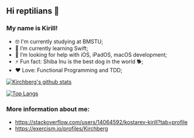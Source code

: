 ## Hi reptilians 🐍
### My name is Kirill!

- 🤓 I'm currently studying at BMSTU;
- 🌱 I’m currently learning Swift;
- 🤔 I’m looking for help with iOS, iPadOS, macOS development;
- ⚡ Fun fact: Shiba Inu is the best dog in the world 🐕;
- ❤️ Love: Functional Programming and TDD;

[![Kirchberg's github stats](https://github-readme-stats.vercel.app/api?username=kirchberg&count_private=true&show_icons=true&theme=vue)](https://github.com/anuraghazra/github-readme-stats)

[![Top Langs](https://github-readme-stats.vercel.app/api/top-langs/?username=kirchberg)](https://github.com/anuraghazra/github-readme-stats)<br>

### More information about me:
* https://stackoverflow.com/users/14064592/kostarev-kirill?tab=profile
* https://exercism.io/profiles/Kirchberg
